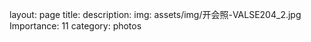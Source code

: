 layout: page
title: 
description: 
img: assets/img/开会照-VALSE204_2.jpg
Importance: 11
category: photos